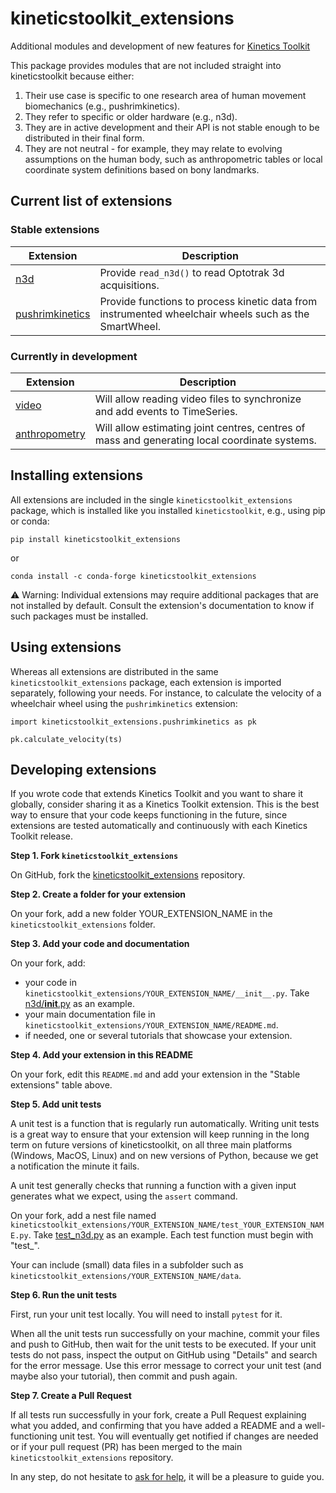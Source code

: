 # kineticstoolkit_extensions

Additional modules and development of new features for [Kinetics Toolkit](https://kineticstoolkit.uqam.ca)

This package provides modules that are not included straight into kineticstoolkit because either:

1. Their use case is specific to one research area of human movement biomechanics (e.g., pushrimkinetics).
2. They refer to specific or older hardware (e.g., n3d).
3. They are in active development and their API is not stable enough to be distributed in their final form.
4. They are not neutral - for example, they may relate to evolving assumptions on the human body, such as anthropometric tables or local coordinate system definitions based on bony landmarks.


## Current list of extensions

### Stable extensions

|  Extension                                                                                                                              |  Description                                                                                            |
|-----------------------------------------------------------------------------------------------------------------------------------------|---------------------------------------------------------------------------------------------------------|
|  [n3d](https://github.com/kineticstoolkit/kineticstoolkit_extensions/tree/main/kineticstoolkit_extensions/n3d)                          |  Provide `read_n3d()` to read Optotrak 3d acquisitions.                                                 |
|  [pushrimkinetics](https://github.com/kineticstoolkit/kineticstoolkit_extensions/tree/main/kineticstoolkit_extensions/pushrimkinetics)  |  Provide functions to process kinetic data from instrumented wheelchair wheels such as the SmartWheel.  |

### Currently in development

|  Extension                                                                                                                          |  Description                                                                                    |
|-------------------------------------------------------------------------------------------------------------------------------------|-------------------------------------------------------------------------------------------------|
|  [video](https://github.com/kineticstoolkit/kineticstoolkit_extensions/tree/main/kineticstoolkit_extensions/video)                  |  Will allow reading video files to synchronize and add events to TimeSeries.                    |
|  [anthropometry](https://github.com/kineticstoolkit/kineticstoolkit_extensions/tree/main/kineticstoolkit_extensions/anthropometry)  |  Will allow estimating joint centres, centres of mass and generating local coordinate systems.  |

## Installing extensions

All extensions are included in the single `kineticstoolkit_extensions` package, which is installed like you installed `kineticstoolkit`, e.g., using pip or conda:

```
pip install kineticstoolkit_extensions
```

or

```
conda install -c conda-forge kineticstoolkit_extensions
```

⚠️ Warning: Individual extensions may require additional packages that are not installed by default. Consult the extension's documentation to know if such packages must be installed.


## Using extensions

Whereas all extensions are distributed in the same `kineticstoolkit_extensions` package, each extension is imported separately, following your needs. For instance, to calculate the velocity of a wheelchair wheel using the `pushrimkinetics` extension:

```
import kineticstoolkit_extensions.pushrimkinetics as pk

pk.calculate_velocity(ts)
```


## Developing extensions

If you wrote code that extends Kinetics Toolkit and you want to share it globally, consider sharing it as a Kinetics Toolkit extension. This is the best way to ensure that your code keeps functioning in the future, since extensions are tested automatically and continuously with each Kinetics Toolkit release.

**Step 1. Fork `kineticstoolkit_extensions`**

On GitHub, fork the [kineticstoolkit_extensions](https://github.com/kineticstoolkit/kineticstoolkit_extensions) repository.

**Step 2. Create a folder for your extension**

On your fork, add a new folder YOUR_EXTENSION_NAME in the `kineticstoolkit_extensions` folder.

**Step 3. Add your code and documentation**

On your fork, add:

- your code in `kineticstoolkit_extensions/YOUR_EXTENSION_NAME/__init__.py`. Take [n3d/__init__.py](https://github.com/kineticstoolkit/kineticstoolkit_extensions/blob/main/kineticstoolkit_extensions/n3d/__init__.py) as an example.
- your main documentation file in `kineticstoolkit_extensions/YOUR_EXTENSION_NAME/README.md`.
- if needed, one or several tutorials that showcase your extension.

**Step 4. Add your extension in this README**

On your fork, edit this `README.md` and add your extension in the "Stable extensions" table above.

**Step 5. Add unit tests**

A unit test is a function that is regularly run automatically. Writing unit tests is a great way to ensure that your extension will keep running in the long term on future versions of kineticstoolkit, on all three main platforms (Windows, MacOS, Linux) and on new versions of Python, because we get a notification the minute it fails.

A unit test generally checks that running a function with a given input generates what we expect, using the `assert` command.

On your fork, add a nest file named `kineticstoolkit_extensions/YOUR_EXTENSION_NAME/test_YOUR_EXTENSION_NAME.py`. Take [test_n3d.py](https://github.com/kineticstoolkit/kineticstoolkit_extensions/blob/main/kineticstoolkit_extensions/n3d/test_n3d.py) as an example. Each test function must begin with "test_".

Your can include (small) data files in a subfolder such as `kineticstoolkit_extensions/YOUR_EXTENSION_NAME/data`.

**Step 6. Run the unit tests**

First, run your unit test locally. You will need to install `pytest` for it.

When all the unit tests run successfully on your machine, commit your files and push to GitHub, then wait for the unit tests to be executed. If your unit tests do not pass, inspect the output on GitHub using "Details" and search for the error message. Use this error message to correct your unit test (and maybe also your tutorial), then commit and push again.


**Step 7. Create a Pull Request**

If all tests run successfully in your fork, create a Pull Request explaining what you added, and confirming that you have added a README and a well-functioning unit test. You will eventually get notified if changes are needed or if your pull request (PR) has been merged to the main `kineticstoolkit_extensions` repository.

In any step, do not hesitate to [ask for help](https://github.com/felixchenier/kineticstoolkit/discussions), it will be a pleasure to guide you.
